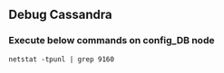 ## Debug Cassandra 
### Execute below commands on config_DB node

```
netstat -tpunl | grep 9160

```
